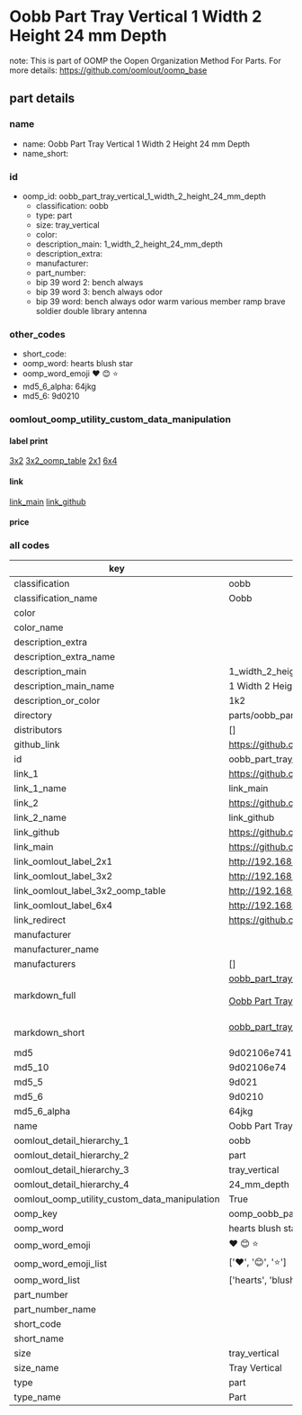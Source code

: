 # Oobb Part Tray Vertical 1 Width 2 Height 24 mm Depth  

note: This is part of OOMP the Oopen Organization Method For Parts. For more details: https://github.com/oomlout/oomp_base

##  part details
  







### name
* name: Oobb Part Tray Vertical 1 Width 2 Height 24 mm Depth
* name_short: 
### id
* oomp_id: oobb_part_tray_vertical_1_width_2_height_24_mm_depth
  * classification: oobb
  * type: part
  * size: tray_vertical
  * color: 
  * description_main: 1_width_2_height_24_mm_depth
  * description_extra: 
  * manufacturer: 
  * part_number: 
  * bip 39 word 2: bench always
  * bip 39 word 3: bench always odor
  * bip 39 word: bench always odor warm various member ramp brave soldier double library antenna

### other_codes
* short_code: 
* oomp_word: hearts blush star
* oomp_word_emoji :hearts: :blush: :star:
* md5_6_alpha: 64jkg
* md5_6: 9d0210






### oomlout_oomp_utility_custom_data_manipulation
#### label print
[3x2](http://192.168.1.245:1112/?label=oomp%2064jkg)
[3x2_oomp_table](http://192.168.1.108:1112/?label=oomp%2064jkg)
[2x1](http://192.168.1.242:1112/?label=oomp%2064jkg)
[6x4](http://192.168.1.55:1112/?label=oomp%2064jkg)    

#### link

[link_main](https://github.com/oomlout/oomlout_oomp_version_1_messy/tree/main/parts/oobb_part_tray_vertical_1_width_2_height_24_mm_depth) [link_github](https://github.com/oomlout/oomlout_oomp_version_1_messy/tree/main/parts/oobb_part_tray_vertical_1_width_2_height_24_mm_depth)                             

#### price







### all codes 
| key | value |  
| --- | --- |  
| classification | oobb |  
| classification_name | Oobb |  
| color |  |  
| color_name |  |  
| description_extra |  |  
| description_extra_name |  |  
| description_main | 1_width_2_height_24_mm_depth |  
| description_main_name | 1 Width 2 Height 24 mm Depth |  
| description_or_color | 1k2 |  
| directory | parts/oobb_part_tray_vertical_1_width_2_height_24_mm_depth |  
| distributors | [] |  
| github_link | https://github.com/oomlout/oomlout_oomp_part_src/tree/main/parts/oobb_part_tray_vertical_1_width_2_height_24_mm_depth |  
| id | oobb_part_tray_vertical_1_width_2_height_24_mm_depth |  
| link_1 | https://github.com/oomlout/oomlout_oomp_version_1_messy/tree/main/parts/oobb_part_tray_vertical_1_width_2_height_24_mm_depth |  
| link_1_name | link_main |  
| link_2 | https://github.com/oomlout/oomlout_oomp_version_1_messy/tree/main/parts/oobb_part_tray_vertical_1_width_2_height_24_mm_depth |  
| link_2_name | link_github |  
| link_github | https://github.com/oomlout/oomlout_oomp_version_1_messy/tree/main/parts/oobb_part_tray_vertical_1_width_2_height_24_mm_depth |  
| link_main | https://github.com/oomlout/oomlout_oomp_version_1_messy/tree/main/parts/oobb_part_tray_vertical_1_width_2_height_24_mm_depth |  
| link_oomlout_label_2x1 | http://192.168.1.242:1112/?label=oomp%2064jkg |  
| link_oomlout_label_3x2 | http://192.168.1.245:1112/?label=oomp%2064jkg |  
| link_oomlout_label_3x2_oomp_table | http://192.168.1.108:1112/?label=oomp%2064jkg |  
| link_oomlout_label_6x4 | http://192.168.1.55:1112/?label=oomp%2064jkg |  
| link_redirect | https://github.com/oomlout/oomlout_oomp_version_1_messy/tree/main/parts/oobb_part_tray_vertical_1_width_2_height_24_mm_depth |  
| manufacturer |  |  
| manufacturer_name |  |  
| manufacturers | [] |  
| markdown_full | [oobb_part_tray_vertical_1_width_2_height_24_mm_depth](none)<br>[](none)<br>[Oobb Part Tray Vertical 1 Width 2 Height 24 Mm Depth](none)<br><br> |  
| markdown_short | [oobb_part_tray_vertical_1_width_2_height_24_mm_depth](none)<br><br> |  
| md5 | 9d02106e741b562e2b78cf733241e0a8 |  
| md5_10 | 9d02106e74 |  
| md5_5 | 9d021 |  
| md5_6 | 9d0210 |  
| md5_6_alpha | 64jkg |  
| name | Oobb Part Tray Vertical 1 Width 2 Height 24 mm Depth |  
| oomlout_detail_hierarchy_1 | oobb |  
| oomlout_detail_hierarchy_2 | part |  
| oomlout_detail_hierarchy_3 | tray_vertical |  
| oomlout_detail_hierarchy_4 | 24_mm_depth |  
| oomlout_oomp_utility_custom_data_manipulation | True |  
| oomp_key | oomp_oobb_part_tray_vertical_1_width_2_height_24_mm_depth |  
| oomp_word | hearts blush star |  
| oomp_word_emoji | :hearts: :blush: :star: |  
| oomp_word_emoji_list | [':hearts:', ':blush:', ':star:'] |  
| oomp_word_list | ['hearts', 'blush', 'star'] |  
| part_number |  |  
| part_number_name |  |  
| short_code |  |  
| short_name |  |  
| size | tray_vertical |  
| size_name | Tray Vertical |  
| type | part |  
| type_name | Part |  
